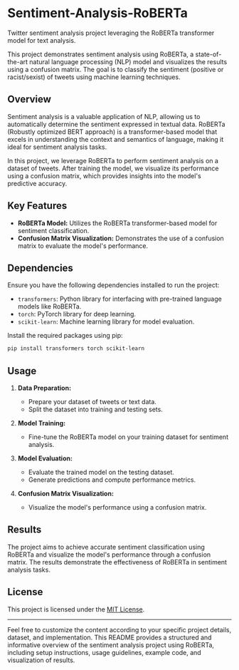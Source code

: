# Sentiment-Analysis-RoBERTa
Twitter sentiment analysis project leveraging the RoBERTa transformer model for text analysis.

This project demonstrates sentiment analysis using RoBERTa, a state-of-the-art natural language processing (NLP) model and visualizes the results using a confusion matrix. The goal is to classify the sentiment (positive or racist/sexist) of tweets using machine learning techniques.

## Overview

Sentiment analysis is a valuable application of NLP, allowing us to automatically determine the sentiment expressed in textual data. RoBERTa (Robustly optimized BERT approach) is a transformer-based model that excels in understanding the context and semantics of language, making it ideal for sentiment analysis tasks.

In this project, we leverage RoBERTa to perform sentiment analysis on a dataset of tweets. After training the model, we visualize its performance using a confusion matrix, which provides insights into the model's predictive accuracy.

## Key Features

- **RoBERTa Model:** Utilizes the RoBERTa transformer-based model for sentiment classification.
- **Confusion Matrix Visualization:** Demonstrates the use of a confusion matrix to evaluate the model's performance.

## Dependencies

Ensure you have the following dependencies installed to run the project:

- `transformers`: Python library for interfacing with pre-trained language models like RoBERTa.
- `torch`: PyTorch library for deep learning.
- `scikit-learn`: Machine learning library for model evaluation.

Install the required packages using pip:

```bash
pip install transformers torch scikit-learn
```

## Usage

1. **Data Preparation:**
   - Prepare your dataset of tweets or text data.
   - Split the dataset into training and testing sets.

2. **Model Training:**
   - Fine-tune the RoBERTa model on your training dataset for sentiment analysis.

3. **Model Evaluation:**
   - Evaluate the trained model on the testing dataset.
   - Generate predictions and compute performance metrics.

4. **Confusion Matrix Visualization:**
   - Visualize the model's performance using a confusion matrix.

## Results

The project aims to achieve accurate sentiment classification using RoBERTa and visualize the model's performance through a confusion matrix. The results demonstrate the effectiveness of RoBERTa in sentiment analysis tasks.

## License

This project is licensed under the [MIT License](LICENSE).

---

Feel free to customize the content according to your specific project details, dataset, and implementation. This README provides a structured and informative overview of the sentiment analysis project using RoBERTa, including setup instructions, usage guidelines, example code, and visualization of results.
